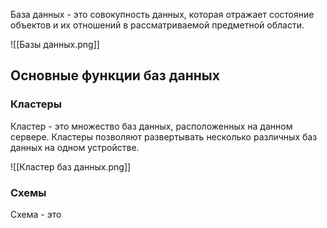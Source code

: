 База данных - это совокупность данных, которая отражает состояние объектов и их отношений в рассматриваемой предметной области.

![[Базы данных.png]]

## Основные функции баз данных

### Кластеры 

Кластер - это множество баз данных, расположенных на данном сервере. Кластеры позволяют развертывать несколько различных баз данных на одном устройстве.

![[Кластер баз данных.png]]

### Схемы

Схема - это 
